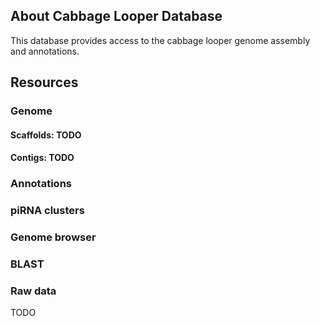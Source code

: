 ## About Cabbage Looper Database
This database provides access to the cabbage looper genome assembly and annotations.

## Resources

### Genome

#### Scaffolds: TODO
#### Contigs: TODO

### Annotations

### piRNA clusters

### Genome browser

### BLAST

### Raw data
TODO
